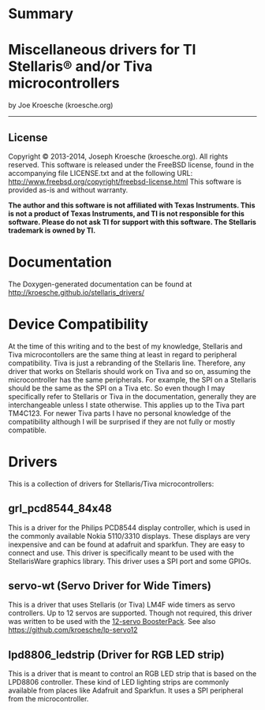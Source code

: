 Summary
=======

Miscellaneous drivers for TI Stellaris&reg; and/or Tiva microcontrollers
======================================================
by Joe Kroesche (kroesche.org)

---

License
-------
Copyright &copy; 2013-2014, Joseph Kroesche (kroesche.org).  All rights reserved.
This software is released under the FreeBSD license, found in the accompanying file LICENSE.txt and at the following URL:
  http://www.freebsd.org/copyright/freebsd-license.html
This software is provided as-is and without warranty.

**The author and this software is not affiliated with Texas Instruments.  This is not a product of Texas Instruments, and TI is not responsible for this software.  Please do not ask TI for support with this software.  The Stellaris trademark is owned by TI.**

Documentation
=============
The Doxygen-generated documentation can be found at http://kroesche.github.io/stellaris_drivers/

Device Compatibility
====================
At the time of this writing and to the best of my knowledge, Stellaris and Tiva microcontollers are the same thing at least in regard to peripheral compatibility.  Tiva is just a rebranding of the Stellaris line.  Therefore, any driver that works on Stellaris should work on Tiva and so on, assuming the microcontroller has the same peripherals.  For example, the SPI on a Stellaris should be the same as the SPI on a Tiva etc.  So even though I may specifically refer to Stellaris or Tiva in the documentation, generally they are interchangeable unless I state otherwise.  This applies up to the Tiva part TM4C123.  For newer Tiva parts I have no personal knowledge of the compatibility although I will be surprised if they are not fully or mostly compatible.

Drivers
=======
This is a collection of drivers for Stellaris/Tiva microcontrollers:

grl_pcd8544_84x48
-----------------
This is a driver for the Philips PCD8544 display controller, which is used in the commonly available Nokia 5110/3310 displays.  These displays are very inexpensive and can be found at adafruit and sparkfun.  They are easy to connect and use.  This driver is specifically meant to be used with the StellarisWare graphics library.  This driver uses a SPI port and some GPIOs.

servo-wt (Servo Driver for Wide Timers)
--------
This is a driver that uses Stellaris (or Tiva) LM4F wide timers as servo controllers.  Up to 12 servos are supported.  Though not required, this driver was written to be used with the [12-servo BoosterPack](http://tronics.kroesche.org/servo-boosterpack.html).  See also https://github.com/kroesche/lp-servo12

lpd8806_ledstrip (Driver for RGB LED strip)
----------------
This is a driver that is meant to control an RGB LED strip that is based on the LPD8806 controller.  These kind of LED lighting strips are commonly available from places like Adafruit and Sparkfun.  It uses a SPI peripheral from the microcontroller.